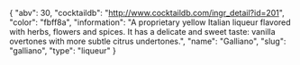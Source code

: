 {
    "abv": 30,
    "cocktaildb": "http://www.cocktaildb.com/ingr_detail?id=201",
    "color": "fbff8a",
    "information": "A proprietary yellow Italian liqueur flavored with herbs, flowers and spices.  It has a delicate and sweet taste: vanilla overtones with more subtle citrus undertones.",
    "name": "Galliano",
    "slug": "galliano",
    "type": "liqueur"
}
